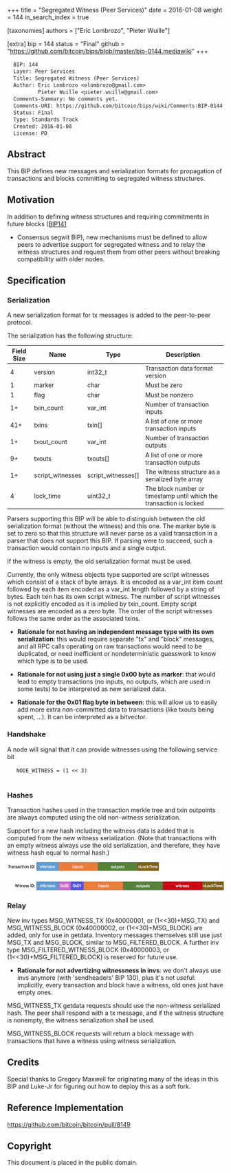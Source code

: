 +++
title = "Segregated Witness (Peer Services)"
date = 2016-01-08
weight = 144
in_search_index = true

[taxonomies]
authors = ["Eric Lombrozo", "Pieter Wuille"]

[extra]
bip = 144
status = "Final"
github = "https://github.com/bitcoin/bips/blob/master/bip-0144.mediawiki"
+++

      BIP: 144
      Layer: Peer Services
      Title: Segregated Witness (Peer Services)
      Author: Eric Lombrozo <elombrozo@gmail.com>
              Pieter Wuille <pieter.wuille@gmail.com>
      Comments-Summary: No comments yet.
      Comments-URI: https://github.com/bitcoin/bips/wiki/Comments:BIP-0144
      Status: Final
      Type: Standards Track
      Created: 2016-01-08
      License: PD

## Abstract

This BIP defines new messages and serialization formats for propagation
of transactions and blocks committing to segregated witness structures.

## Motivation

In addition to defining witness structures and requiring commitments in
future blocks
([BIP141](https://github.com/bitcoin/bips/blob/master/bip-0141.mediawiki)
- Consensus segwit BIP), new mechanisms must be defined to allow peers
to advertise support for segregated witness and to relay the witness
structures and request them from other peers without breaking
compatibility with older nodes.

## Specification

### Serialization

A new serialization format for tx messages is added to the peer-to-peer
protocol.

The serialization has the following structure:

| Field Size | Name              | Type                  | Description                                                         |
|------------|-------------------|-----------------------|---------------------------------------------------------------------|
| 4          | version           | int32\_t              | Transaction data format version                                     |
| 1          | marker            | char                  | Must be zero                                                        |
| 1          | flag              | char                  | Must be nonzero                                                     |
| 1+         | txin\_count       | var\_int              | Number of transaction inputs                                        |
| 41+        | txins             | txin\[\]              | A list of one or more transaction inputs                            |
| 1+         | txout\_count      | var\_int              | Number of transaction outputs                                       |
| 9+         | txouts            | txouts\[\]            | A list of one or more transaction outputs                           |
| 1+         | script\_witnesses | script\_witnesses\[\] | The witness structure as a serialized byte array                    |
| 4          | lock\_time        | uint32\_t             | The block number or timestamp until which the transaction is locked |

Parsers supporting this BIP will be able to distinguish between the old
serialization format (without the witness) and this one. The marker byte
is set to zero so that this structure will never parse as a valid
transaction in a parser that does not support this BIP. If parsing were
to succeed, such a transaction would contain no inputs and a single
output.

If the witness is empty, the old serialization format must be used.

Currently, the only witness objects type supported are script witnesses
which consist of a stack of byte arrays. It is encoded as a var\_int
item count followed by each item encoded as a var\_int length followed
by a string of bytes. Each txin has its own script witness. The number
of script witnesses is not explicitly encoded as it is implied by
txin\_count. Empty script witnesses are encoded as a zero byte. The
order of the script witnesses follows the same order as the associated
txins.

-   **Rationale for not having an independent message type with its own
    serialization**: this would require separate "tx" and "block"
    messages, and all RPC calls operating on raw transactions would need
    to be duplicated, or need inefficient or nondeterministic guesswork
    to know which type is to be used.

<!-- -->

-   **Rationale for not using just a single 0x00 byte as marker**: that
    would lead to empty transactions (no inputs, no outputs, which are
    used in some tests) to be interpreted as new serialized data.

<!-- -->

-   **Rationale for the 0x01 flag byte in between**: this will allow us
    to easily add more extra non-committed data to transactions (like
    txouts being spent, ...). It can be interpreted as a bitvector.

### Handshake

A node will signal that it can provide witnesses using the following
service bit

`   NODE_WITNESS = (1 << 3)`  
`   `

### Hashes

Transaction hashes used in the transaction merkle tree and txin
outpoints are always computed using the old non-witness serialization.

Support for a new hash including the witness data is added that is
computed from the new witness serialization. (Note that transactions
with an empty witness always use the old serialization, and therefore,
they have witness hash equal to normal hash.)

<img src=bip-0144/witnesstx.png></img>

### Relay

New inv types MSG\_WITNESS\_TX (0x40000001, or (1&lt;&lt;30)+MSG\_TX)
and MSG\_WITNESS\_BLOCK (0x40000002, or (1&lt;&lt;30)+MSG\_BLOCK) are
added, only for use in getdata. Inventory messages themselves still use
just MSG\_TX and MSG\_BLOCK, similar to MSG\_FILTERED\_BLOCK. A further
inv type MSG\_FILTERED\_WITNESS\_BLOCK (0x40000003, or
(1&lt;&lt;30)+MSG\_FILTERED\_BLOCK) is reserved for future use.

-   **Rationale for not advertizing witnessness in invs**: we don't
    always use invs anymore (with 'sendheaders' BIP 130), plus it's not
    useful: implicitly, every transaction and block have a witness, old
    ones just have empty ones.

MSG\_WITNESS\_TX getdata requests should use the non-witness serialized
hash. The peer shall respond with a tx message, and if the witness
structure is nonempty, the witness serialization shall be used.

MSG\_WITNESS\_BLOCK requests will return a block message with
transactions that have a witness using witness serialization.

## Credits

Special thanks to Gregory Maxwell for originating many of the ideas in
this BIP and Luke-Jr for figuring out how to deploy this as a soft fork.

## Reference Implementation

<https://github.com/bitcoin/bitcoin/pull/8149>

## Copyright

This document is placed in the public domain.
